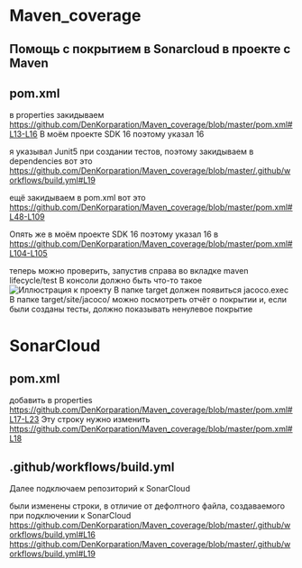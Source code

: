 # Maven_coverage
## Помощь с покрытием в Sonarcloud в проекте с Maven

## pom.xml
в properties закидываем
https://github.com/DenKorparation/Maven_coverage/blob/master/pom.xml#L13-L16
В моём проектe SDK 16 поэтому указал 16

я указывал Junit5 при создании тестов, поэтому закидываем в dependencies вот это
https://github.com/DenKorparation/Maven_coverage/blob/master/.github/workflows/build.yml#L19

ещё закидываем в pom.xml вот это
https://github.com/DenKorparation/Maven_coverage/blob/master/pom.xml#L48-L109

Опять же в моём проектe SDK 16 поэтому указал 16 в 
https://github.com/DenKorparation/Maven_coverage/blob/master/pom.xml#L104-L105

теперь можно проверить, запустив справа во вкладке maven lifecycle/test
В консоли должно быть что-то такое
![Иллюстрация к проекту](https://https://github.com/DenKorparation/Maven_coverage/test_result.png)
В папке target должен появиться jacoco.exec
В папке target/site/jacoco/ можно посмотреть отчёт о покрытии и, если были созданы тесты, должно показывать ненулевое покрытие

# SonarCloud
## pom.xml
добавить в properties
https://github.com/DenKorparation/Maven_coverage/blob/master/pom.xml#L17-L23
Эту строку нужно изменить 
https://github.com/DenKorparation/Maven_coverage/blob/master/pom.xml#L18

## .github/workflows/build.yml
Далее подключаем репозиторий к SonarCloud

были изменены строки, в отличие от дефолтного файла, создаваемого при подключении к SonarCloud
https://github.com/DenKorparation/Maven_coverage/blob/master/.github/workflows/build.yml#L16
https://github.com/DenKorparation/Maven_coverage/blob/master/.github/workflows/build.yml#L19


